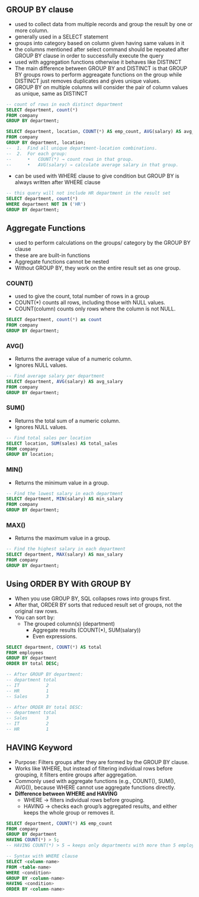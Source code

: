 ## GROUP BY clause
- used to collect data from multiple records and group the result by one or more column.
- generally used in a SELECT statement
- groups into category based on column given having same values in it
- the columns mentioned after select command should be repeated after GROUP BY clause in order to successfully execute the query
- used with aggregation functions otherwise it behaves like DISTINCT
- The main difference between GROUP BY and DISTINCT is that GROUP BY groups rows to perform aggreagate functions on the group while DISTINCT just removes duplicates and gives unique values.
- GROUP BY on multiple columns will consider the pair of column values as unique, same as DISTINCT
``` sql
-- count of rows in each distinct department
SELECT department, count(*)
FROM company
GROUP BY department;

SELECT department, location, COUNT(*) AS emp_count, AVG(salary) AS avg_salary
FROM company
GROUP BY department, location;
-- 	1.	Find all unique department-location combinations.
--	2.	For each group:
--     	•	COUNT(*) → count rows in that group.
--     	•	AVG(salary) → calculate average salary in that group.
```
- can be used with WHERE clause to give condition but GROUP BY is always written after WHERE clause
``` sql
-- this query will not include HR department in the result set
SELECT department, count(*)
WHERE department NOT IN ('HR')
GROUP BY department; 
```
## Aggregate Functions
- used to perform calculations on the groups/ category by the GROUP BY clause
- these are are built-in functions
- Aggregate functions cannot be nested
- Without GROUP BY, they work on the entire result set as one group.
### COUNT()
- used to give the count, total number of rows in a group
- COUNT(*) counts all rows, including those with NULL values.
- COUNT(column) counts only rows where the column is not NULL.
``` sql
SELECT department, count(*) as count
FROM company
GROUP BY department;
```
### AVG()
- Returns the average value of a numeric column.
- Ignores NULL values.
``` sql
-- Find average salary per department
SELECT department, AVG(salary) AS avg_salary
FROM company
GROUP BY department;
```
### SUM()
- Returns the total sum of a numeric column.
- Ignores NULL values.
``` sql
-- Find total sales per location
SELECT location, SUM(sales) AS total_sales
FROM company
GROUP BY location;
```
### MIN()
- Returns the minimum value in a group.
``` sql
-- Find the lowest salary in each department
SELECT department, MIN(salary) AS min_salary
FROM company
GROUP BY department;
```
### MAX()
- Returns the maximum value in a group.
``` sql
-- Find the highest salary in each department
SELECT department, MAX(salary) AS max_salary
FROM company
GROUP BY department;
```
## Using ORDER BY With GROUP BY
- When you use GROUP BY, SQL collapses rows into groups first.
- After that, ORDER BY sorts that reduced result set of groups, not the original raw rows.
- You can sort by:
    - The grouped column(s) (department)
	  - Aggregate results (COUNT(*), SUM(salary))
	  - Even expressions.
``` sql
SELECT department, COUNT(*) AS total
FROM employees
GROUP BY department
ORDER BY total DESC;

-- After GROUP BY department:
-- department total
-- IT          2
-- HR          1
-- Sales       3

-- After ORDER BY total DESC:
-- department total
-- Sales       3
-- IT          2
-- HR          1

```
## HAVING Keyword
- Purpose: Filters groups after they are formed by the GROUP BY clause.
- Works like WHERE, but instead of filtering individual rows before grouping, it filters entire groups after aggregation.
- Commonly used with aggregate functions (e.g., COUNT(), SUM(), AVG()), because WHERE cannot use aggregate functions directly.
- **Difference between WHERE and HAVING**
   - WHERE → filters individual rows before grouping.
   - HAVING → checks each group’s aggregated results, and either keeps the whole group or removes it.
``` sql
SELECT department, COUNT(*) AS emp_count
FROM company
GROUP BY department
HAVING COUNT(*) > 5;
-- HAVING COUNT(*) > 5 → keeps only departments with more than 5 employees.

-- Syntax with WHERE clause
SELECT <column-name>
FROM <table-name>
WHERE <condition>
GROUP BY <column-name>
HAVING <condition>
ORDER BY <column-name> 
```



